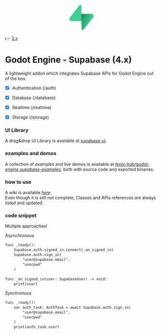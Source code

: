 <p align="center"><img src="addons/supabase/icon.svg" width="80px"/></p>

👉 [3.x](https://github.com/supabase-community/godot-engine.supabase/tree/main)

# Godot Engine - Supabase (4.x)
A lightweight addon which integrates Supabase APIs for Godot Engine out of the box.  

- [x] Authentication (/auth)
- [x] Database (/database)
- [x] Realtime (/realtime)
- [x] Storage (/storage)


### UI Library
A drag&drop UI Library is available at [supabase-ui](https://github.com/fenix-hub/godot-engine.supabase-ui).

### examples and demos
A collection of examples and live demos is available at [*fenix-hub/godot-engine.supabase-examples*](https://github.com/fenix-hub/godot-engine.supabase-examples), both with source code and exported binaries.  

### how to use
A wiki is available [*here*](https://github.com/fenix-hub/godot-engine.supabase/wiki).  
Even though it is still not complete, Classes and APIs references are always listed and updated.  

### code snippet
Multiple approaches!

*Asynchronous*
```gdscript
func _ready():
	Supabase.auth.signed_in.connect(_on_signed_in)
	Supabase.auth.sign_in(
		"user@supabase.email",
		"userpwd"
	)

func _on_signed_in(user: SupabaseUser) -> void:
	print(user)
```

*Synchronous*
```gdscript
func _ready():
	var auth_task: AuthTask = await Supabase.auth.sign_in(
		"user@supabase.email",
		"userpwd"
	)
	print(auth_task.user)
```
